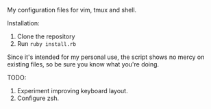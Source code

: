 My configuration files for vim, tmux and shell.

Installation:

1. Clone the repository
1. Run `ruby install.rb`

Since it's intended for my personal use, the script shows no mercy on existing files, so be sure you know what you're doing.

TODO:

1. Experiment improving keyboard layout.
1. Configure zsh.
